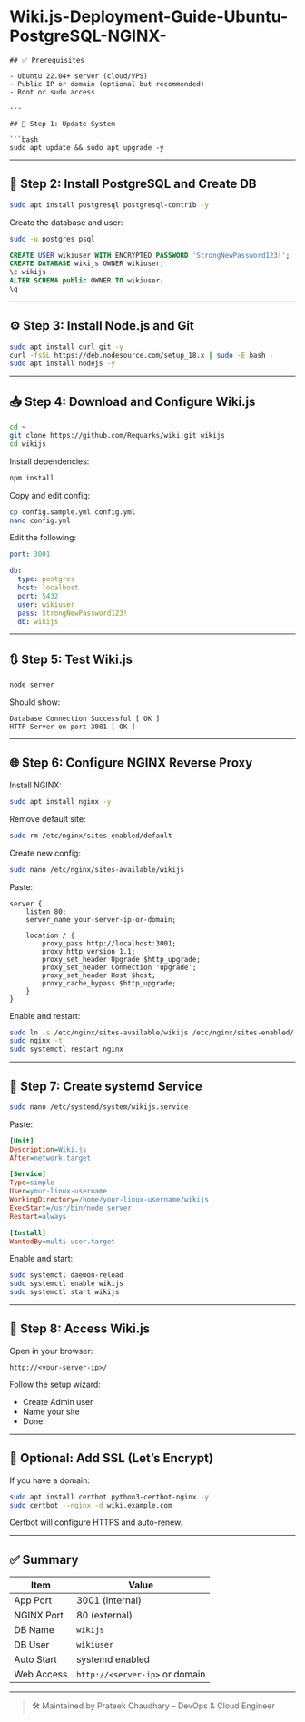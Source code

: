 # Wiki.js-Deployment-Guide-Ubuntu-PostgreSQL-NGINX-

````
## ✅ Prerequisites

- Ubuntu 22.04+ server (cloud/VPS)
- Public IP or domain (optional but recommended)
- Root or sudo access

---

## 🧱 Step 1: Update System

```bash
sudo apt update && sudo apt upgrade -y
````

---

## 🐘 Step 2: Install PostgreSQL and Create DB

```bash
sudo apt install postgresql postgresql-contrib -y
```

Create the database and user:

```bash
sudo -u postgres psql
```

```sql
CREATE USER wikiuser WITH ENCRYPTED PASSWORD 'StrongNewPassword123!';
CREATE DATABASE wikijs OWNER wikiuser;
\c wikijs
ALTER SCHEMA public OWNER TO wikiuser;
\q
```

---

## ⚙️ Step 3: Install Node.js and Git

```bash
sudo apt install curl git -y
curl -fsSL https://deb.nodesource.com/setup_18.x | sudo -E bash -
sudo apt install nodejs -y
```

---

## 📥 Step 4: Download and Configure Wiki.js

```bash
cd ~
git clone https://github.com/Requarks/wiki.git wikijs
cd wikijs
```

Install dependencies:

```bash
npm install
```

Copy and edit config:

```bash
cp config.sample.yml config.yml
nano config.yml
```

Edit the following:

```yaml
port: 3001

db:
  type: postgres
  host: localhost
  port: 5432
  user: wikiuser
  pass: StrongNewPassword123!
  db: wikijs
```

---

## 🔃 Step 5: Test Wiki.js

```bash
node server
```

Should show:

```
Database Connection Successful [ OK ]
HTTP Server on port 3001 [ OK ]
```

---

## 🌐 Step 6: Configure NGINX Reverse Proxy

Install NGINX:

```bash
sudo apt install nginx -y
```

Remove default site:

```bash
sudo rm /etc/nginx/sites-enabled/default
```

Create new config:

```bash
sudo nano /etc/nginx/sites-available/wikijs
```

Paste:

```nginx
server {
    listen 80;
    server_name your-server-ip-or-domain;

    location / {
        proxy_pass http://localhost:3001;
        proxy_http_version 1.1;
        proxy_set_header Upgrade $http_upgrade;
        proxy_set_header Connection 'upgrade';
        proxy_set_header Host $host;
        proxy_cache_bypass $http_upgrade;
    }
}
```

Enable and restart:

```bash
sudo ln -s /etc/nginx/sites-available/wikijs /etc/nginx/sites-enabled/
sudo nginx -t
sudo systemctl restart nginx
```

---

## 🚀 Step 7: Create systemd Service

```bash
sudo nano /etc/systemd/system/wikijs.service
```

Paste:

```ini
[Unit]
Description=Wiki.js
After=network.target

[Service]
Type=simple
User=your-linux-username
WorkingDirectory=/home/your-linux-username/wikijs
ExecStart=/usr/bin/node server
Restart=always

[Install]
WantedBy=multi-user.target
```

Enable and start:

```bash
sudo systemctl daemon-reload
sudo systemctl enable wikijs
sudo systemctl start wikijs
```

---

## 📘 Step 8: Access Wiki.js

Open in your browser:

```
http://<your-server-ip>/
```

Follow the setup wizard:

* Create Admin user
* Name your site
* Done!

---

## 🔐 Optional: Add SSL (Let’s Encrypt)

If you have a domain:

```bash
sudo apt install certbot python3-certbot-nginx -y
sudo certbot --nginx -d wiki.example.com
```

Certbot will configure HTTPS and auto-renew.

---

## ✅ Summary

| Item       | Value                          |
| ---------- | ------------------------------ |
| App Port   | 3001 (internal)                |
| NGINX Port | 80 (external)                  |
| DB Name    | `wikijs`                       |
| DB User    | `wikiuser`                     |
| Auto Start | systemd enabled                |
| Web Access | `http://<server-ip>` or domain |

---

> 🛠 Maintained by Prateek Chaudhary – DevOps & Cloud Engineer
